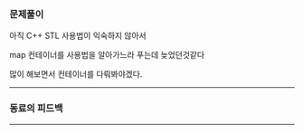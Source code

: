 ### 문제풀이

아직 C++ STL 사용법이 익숙하지 않아서

map 컨테이너를 사용법을 알아가느라 푸는데 늦었던것같다

많이 해보면서 컨테이너를 다뤄봐야겠다.

***
### 동료의 피드백



***